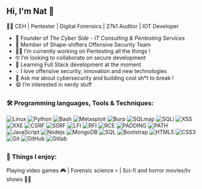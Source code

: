 ## Hi, I'm Nat 👋 
🏴‍☠️ CEH | Pentester | Digital Forensics | 27k1 Auditor | IOT Developer 

- 🚀 Founder of *The Cyber Side - IT Consulting & Pentesting Services*
- 🦾 Member of Shape-shifters Offensive Security Team 
- 👩‍💻 I’m currently working on Pentesting all the things !
- 🤓 I’m looking to collaborate on secure development
- 🧠 Learning Full Stack development at the moment
- 💡 I love offensive security, innovation and new technologies
- 💬 Ask me about cybersecurity and building cool sh*t to break !
- 😄 I’m interested in nerdy stuff

##

### 🛠️ Programming languages, Tools & Techniques:

![Linux](https://img.shields.io/badge/-Linux-black?style=flat-square&logo=linux)
![Python](https://img.shields.io/badge/-python-black?style=flat-square&logo=python)
![Bash](https://img.shields.io/badge/-Bash-black?style=flat-square&logo=bash)
![Metasploit](https://img.shields.io/badge/-Metasploit-black?style=flat-square&logo=metasploit)
![Burp](https://img.shields.io/badge/-Burp-black?style=flat-square&logo=burp)
![SQLmap](https://img.shields.io/badge/-SQLmap-black?style=flat-square&logo=SQLmap)
![SQLi](https://img.shields.io/badge/-SQLi-black?style=flat-square&logo=SQLi)
![XSS](https://img.shields.io/badge/-XSS-black?style=flat-square&logo=XSS)
![XXE](https://img.shields.io/badge/-XXE-black?style=flat-square&logo=XXE)
![CSRF](https://img.shields.io/badge/-CSRF-black?style=flat-square&logo=CSRF)
![SSRF](https://img.shields.io/badge/-SSRF-black?style=flat-square&logo=SSRF)
![LFI](https://img.shields.io/badge/-LFI-black?style=flat-square&logo=LFI)
![RFI](https://img.shields.io/badge/-RFI-black?style=flat-square&logo=RFI)
![RCE](https://img.shields.io/badge/-RCE-black?style=flat-square&logo=RCE)
![PADDING](https://img.shields.io/badge/-Padding_Oracle_Attack-black?style=flat-square&logo=Padding_Oracle_Attack)
![PATH](https://img.shields.io/badge/-Path_Hijacking-black?style=flat-square&logo=Path_Hijacking)
![JavaScript](https://img.shields.io/badge/-JavaScript-black?style=flat-square&logo=javascript)
![Nodejs](https://img.shields.io/badge/-Nodejs-black?style=flat-square&logo=Node.js)
![MongoDB](https://img.shields.io/badge/-MongoDB-black?style=flat-square&logo=mongodb)
![SQL](https://img.shields.io/badge/-SQL-black?style=flat-square&logo=sql)
![Bootstrap](https://img.shields.io/badge/-Bootstrap-black?style=flat-square&logo=bootstrap)
![HTML5](https://img.shields.io/badge/-HTML5-black?style=flat-square&logo=html5&logoColor=white)
![CSS3](https://img.shields.io/badge/-CSS3-black?style=flat-square&logo=css3)
![Git](https://img.shields.io/badge/-Git-black?style=flat-square&logo=git)
![GitHub](https://img.shields.io/badge/-GitHub-black?style=flat-square&logo=github)
![Gitlab](https://img.shields.io/badge/-Gitlab-black?style=flat-square&logo=gitlab)


##

### 📌 Things I enjoy:

Playing video games 🎮 | Forensic science 💀 | Sci-fi and horror movies/tv shows 🖖🏼
